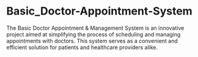 # Basic_Doctor-Appointment-System
The Basic Doctor Appointment & Management System is an innovative project aimed at simplifying the process of scheduling and managing appointments with doctors. This system serves as a convenient and efficient solution for patients and healthcare providers alike.
